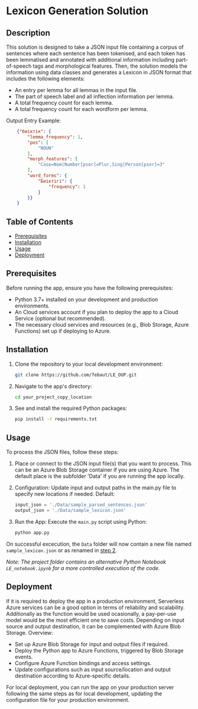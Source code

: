 # Lexicon Generation Solution

## Description

This solution is designed to take a JSON input file containing a corpus of sentences where each sentence has been tokenised, and each token has been lemmatised and annotated with additional information including part-of-speech tags and morphological features. Then, the solution models the information using data classes and generates a Lexicon in JSON format that includes the following elements:

- An entry per lemma for all lemmas in the input file.
- The part of speech label and all inflection information per lemma.
- A total frequency count for each lemma.
- A total frequency count for each wordform per lemma.

Output Entry Example:

```json
    {"биіктік": {
        "lemma_frequency": 1,
        "pos": [
            "NOUN"
        ],
        "morph_features": [
            "Case=Nom|Number[psor]=Plur,Sing|Person[psor]=3"
        ],
        "word_forms": {
            "Биіктігі": {
                "frequency": 1
            }
        }}
    }
```


## Table of Contents

- [Prerequisites](#prerequisites)
- [Installation](#installation)
- [Usage](#usage)
- [Deployment](#deployment)

## Prerequisites

Before running the app, ensure you have the following prerequisites:

- Python 3.7+ installed on your development and production environments.
- An Cloud services account if you plan to deploy the app to a Cloud Service (optional but recommended).
- The necessary cloud services and resources (e.g., Blob Storage, Azure Functions) set up if deploying to Azure.


## Installation

1. Clone the repository to your local development environment:

   ```bash
   git clone https://github.com/febaut/LE_OUP.git
   ```

2. Navigate to the app's directory:

   ```bash
   cd your_project_copy_location
   ```

3. See and install the required Python packages:
    ```bash
   pip install -r requirements.txt 
   ```
   
## Usage

To process the JSON files, follow these steps:

1. Place or connect to the JSON input file(s) that you want to process. This can be an Azure Blob Storage container if you are using Azure. The default place is the subfolder 'Data' if you are running the app locally.

2. Configuration: Update input and output paths in the main.py file to specify new locations if needed. Default: 
   
    ```python
    input_json = './Data/sample_parsed_sentences.json'
    output_json = './Data/sample_lexicon.json'
    ```

3. Run the App: Execute the ```main.py``` script using Python:
    ```bash
    python app.py
    ```

On successful excecution, the ```Data``` folder will now contain a new file named ```sample_lexicon.json``` or as renamed in [step 2](#usage).

*Note: The project folder contains an alternative Python Notebook ```LE_notebook.ipynb``` for a more controlled execution of the code.*

## Deployment

If it is required to deploy the app in a production environment, Serverless Azure services can be a good option in terms of reliability and scalability. Additionally as the function would be used ocasionally, a pay-per-use model would be the most efficient one to save costs. Depending on input source and output destination, it can be complemented with Azure Blob Storage. Overview:

- Set up Azure Blob Storage for input and output files if required.
- Deploy the Python app to Azure Functions, triggered by Blob Storage events.
- Configure Azure Function bindings and access settings.
- Update configurations such as input source/location and output destination according to Azure-specific details.

For local deployment, you can run the app on your production server following the same steps as for local development, updating the configuration file for your production environment.


